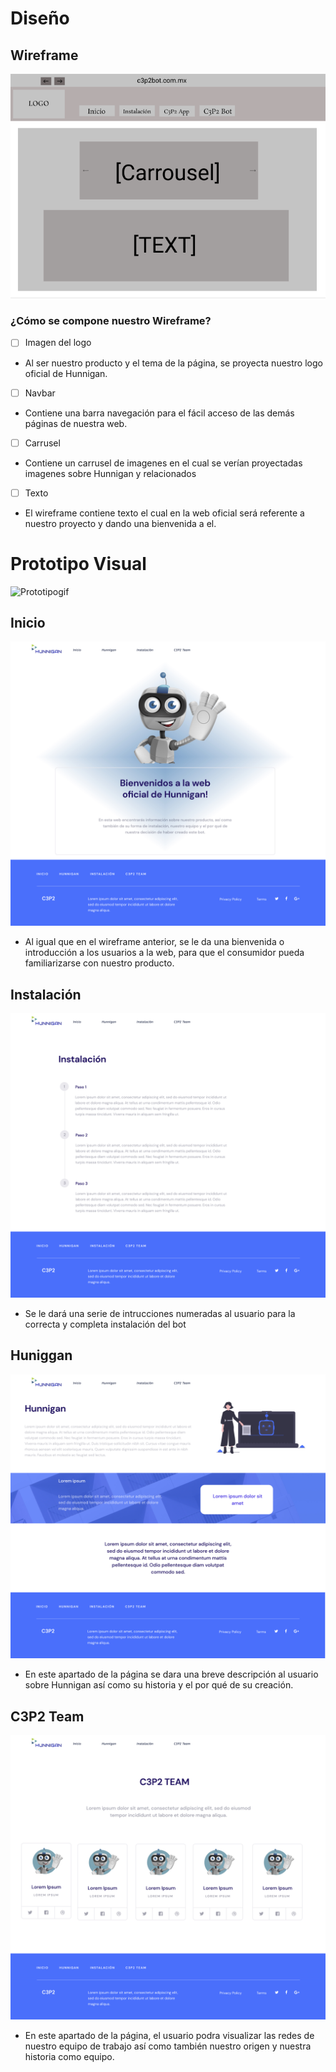 # Diseño
## Wireframe
![Wireframe](./Materiales/wireframe1_WebApp.png)
### ¿Cómo se compone nuestro Wireframe?

- [ ] Imagen del logo
- Al ser nuestro producto y el tema de la página, se proyecta nuestro logo oficial de Hunnigan.

- [ ] Navbar
- Contiene una barra navegación para el fácil acceso de las demás páginas de nuestra web.

- [ ] Carrusel
- Contiene un carrusel de imagenes en el cual se verían proyectadas imagenes sobre Hunnigan y relacionados

- [ ] Texto 
- El wireframe contiene texto el cual en la web oficial será referente a nuestro proyecto y dando una bienvenida a el.


# Prototipo Visual

![Prototipogif](./Materiales/proto.gif)

## Inicio

![Prototipo1](./Materiales/Prototipo.jpg)

- Al igual que en el wireframe anterior, se le da una bienvenida o introducción a los usuarios a la web, para que el consumidor pueda familiarizarse con nuestro producto.

## Instalación

![Prototipo2](./Materiales/Prototipo2.jpg)

- Se le dará una serie de intrucciones numeradas al usuario para la correcta y completa instalación del bot 

## Huniggan

![Prototipo3](./Materiales/Prototipo3.jpg)

- En este apartado de la página se dara una breve descripción al usuario sobre Hunnigan así como su historia y el por qué de su creación.

## C3P2 Team

![Prototipo4](./Materiales/Prototipo4.jpg)

- En este apartado de la página, el usuario podra visualizar las redes de nuestro equipo de trabajo así como también nuestro origen y nuestra historia como equipo.
